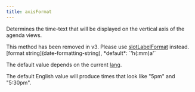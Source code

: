 ```yaml
---
title: axisFormat
---
```


Determines the time-text that will be displayed on the vertical axis of the agenda views.

<div class='removed-notice'>
This method has been removed in v3. Please use <a href='slotLabelFormat'>slotLabelFormat</a> instead.
</div>

<div class='spec' markdown='1'>
[format string](date-formatting-string), *default*: `'h(:mm)a'`
</div>

The default value depends on the current [lang](lang).

The default English value will produce times that look like "5pm" and "5:30pm".
